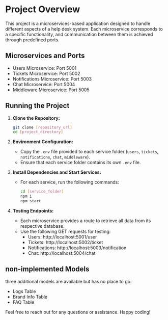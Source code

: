 # Project Overview

This project is a microservices-based application designed to handle different aspects of a help desk system. Each microservice corresponds to a specific functionality, and communication between them is achieved through predefined ports.

## Microservices and Ports

- Users Microservice: Port 5001
- Tickets Microservice: Port 5002
- Notifications Microservice: Port 5003
- Chat Microservice: Port 5004
- Middleware Microservice: Port 5005

## Running the Project

1. **Clone the Repository:**
   ```bash
   git clone [repository_url]
   cd [project_directory]
   ```

2. **Environment Configuration:**
   - Copy the `.env` file provided to each service folder (`users`, `tickets`, `notifications`, `chat`, `middleware`).
   - Ensure that each service folder contains its own `.env` file.

3. **Install Dependencies and Start Services:**
   - For each service, run the following commands:
     ```bash
     cd [service_folder]
     npm i
     npm start
     ```

4. **Testing Endpoints:**
   - Each microservice provides a route to retrieve all data from its respective database.
   - Use the following GET requests for testing:
     - Users: http://localhost:5001/user
     - Tickets: http://localhost:5002/ticket
     - Notifications: http://localhost:5003/notification
     - Chat: http://localhost:5004/chat

## non-implemented Models

three additional models are available but has no place to go:
- Logs Table
- Brand Info Table
- FAQ Table


Feel free to reach out for any questions or assistance. Happy coding!
